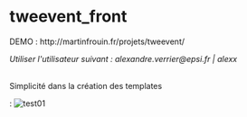 # tweevent_front
<p>DEMO : http://martinfrouin.fr/projets/tweevent/ </p>
<i> Utiliser l'utilisateur suivant : alexandre.verrier@epsi.fr | alexx</i>
<br/> <br/>
<p>Simplicité dans la création des templates</p> :
<img src="http://martinfrouin.fr/projets/tweevent/img/xw.png" alt="test01" style="max-width:100%;"/>
